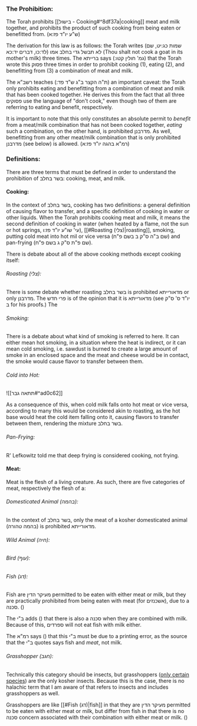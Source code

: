 ### The Prohibition:
The Torah prohibits [[בישול - Cooking#^8df37a|cooking]] meat and milk together, and prohibits the product of such cooking from being eaten or benefitted from.  (ש"ע יו"ד פז:א)

The derivation for this law is as follows: the Torah writes (שמות כג:יט, שם לד:כו, דברים יד:כא) לא תבשל גדי בחלב אמו (Thou shalt not cook a goat in its mother's milk) three times. The ברייתא says (:גמ' חולין קטו) that the Torah wrote this פסוק three times in order to prohibit cooking (1), eating (2), and benefitting from (3) a combination of meat and milk.

The רשב"א teaches (:ת"ה הקצר ב"ג ש"ד פד) an important caveat: the Torah only prohibits eating and benefitting from a combination of meat and milk that has been cooked together. He derives this from the fact that all three פסוקים use the language of "don't cook," even though two of them are referring to eating and benefit, respectively.

It is important to note that this only constitutes an absolute permit to *benefit* from a meat/milk combination that has not been cooked together, *eating* such a combination, on the other hand, is prohibited מדרבנן. As well, benefitting from any other meat/milk combination that is only prohibited מדרבנן (see below) is allowed. (רמ"א בהגה יו"ד פז:א) 

### Definitions:
There are three terms that must be defined in order to understand the prohibition of בשר בחלב: cooking, meat, and milk.

#### Cooking: 
In the context of בשר בחלב, cooking has two definitions: a general definition of causing flavor to transfer, and a specific definition of cooking in water or other liquids. When the Torah prohibits cooking meat and milk, it means the second definition of cooking in water (when heated by a flame, not the sun or hot springs, עי' שו"ע יו"ד פז:ו), [[#Roasting (צלי)|roasting]], smoking, putting cold meat into hot mil or vice versa (שם ב"ה ס"ק ב בשם פ"ח) and pan-frying (שם פ"ת ס"ק ג בשם פ"ח).

There is debate about all of the above cooking methods except cooking itself:
###### Roasting (צלי): 
There is some debate whether roasting בשר בחלב is prohibited מדאורייתא or only מדרבנן.
The פרי חדש is of the opinion that it is מדאורייתא (see יו"ד ס' ס"ק ב for his proofs.)
The 
###### Smoking:
There is a debate about what kind of smoking is referred to here. It can either mean hot smoking, in a situation where the heat is indirect, or it can mean cold smoking, i.e. sawdust is burned to create a large amount of smoke in an enclosed space and the meat and cheese would be in contact, the smoke would cause flavor to transfer between them. 
###### Cold into Hot:
![[תתאה גבר#^ad0c62]]

As a consequence of this, when cold milk falls onto hot meat or vice versa, according to many this would be considered akin to roasting, as the hot base would heat the cold item falling onto it, causing flavors to transfer between them, rendering the mixture בשר בחלב.
###### Pan-Frying:
R' Lefkowitz told me that deep frying is considered cooking, not frying.
#### Meat:
Meat is the flesh of a living creature. As such, there are five categories of meat, respectively the flesh of a:
###### Domesticated Animal (בהמה):
In the context of בשר בחלב, only the meat of a kosher domesticated animal (בהמה טהורה) is prohibited מדאורייתא.
###### Wild Animal (חיה):
###### Bird (עוף):
###### Fish (דג):
Fish are מעיקר הדין permitted to be eaten with either meat or milk, but they are practically prohibited from being eaten with meat (for אשכנזים), due to a סכנה. () 

The ב"י adds () that there is also a סכנה when they are combined with milk. Because of this, ספרדים will not eat fish with milk either. 

The רמ"א says () that this ב"י must be due to a printing error, as the source that the ב"י quotes says fish and *meat*, not milk.
###### Grasshopper (חגב):
Technically this category should be insects, but grasshoppers ([only certain species](https://ohr.edu/ask_db/ask_main.php/19/Q1/)) are the only kosher insects. Because this is the case, there is no halachic term that I am aware of that refers to insects and includes grasshoppers as well.

Grasshoppers are like [[#Fish (דג)|fish]] in that they are מעיקר הדין permitted to be eaten with either meat or milk, but differ from fish in that there is no סכנה concern associated with their combination with either meat or milk. ()





